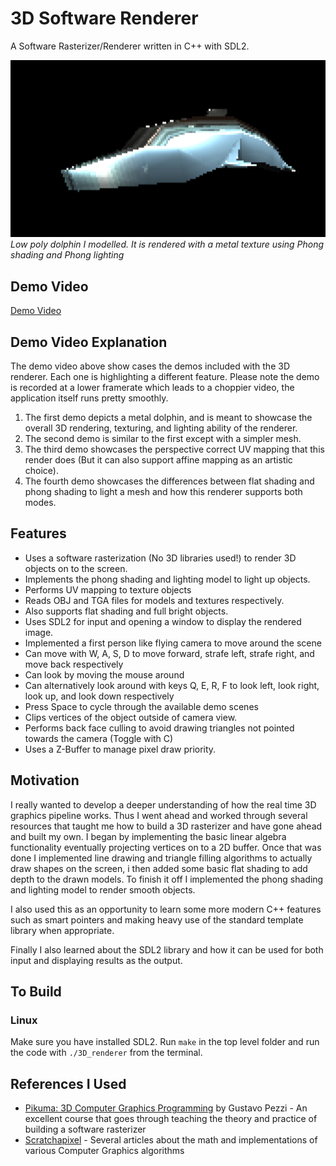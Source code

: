 # 3D Software Renderer
A Software Rasterizer/Renderer written in C++ with SDL2.

![Demo Image](./img/dolphin.png)
*Low poly dolphin I modelled. It is rendered with a metal texture using Phong shading and Phong lighting*

## Demo Video
[Demo Video](https://github.com/ZaidRauf/3D-software-renderer/assets/41550770/10decaf7-7a25-4eb5-8dea-82c707e5ca0f)

## Demo Video Explanation
The demo video above show cases the demos included with the 3D renderer. Each one is highlighting a different feature. Please note the demo is recorded at a lower framerate which leads to a choppier video, the application itself runs pretty smoothly.

1. The first demo depicts a metal dolphin, and is meant to showcase the overall 3D rendering, texturing, and lighting ability of the renderer.
2. The second demo is similar to the first except with a simpler mesh.
3. The third demo showcases the perspective correct UV mapping that this render does (But it can also support affine mapping as an artistic choice).
4. The fourth demo showcases the differences between flat shading and phong shading to light a mesh and how this renderer supports both modes.

## Features
- Uses a software rasterization (No 3D libraries used!) to render 3D objects on to the screen.
- Implements the phong shading and lighting model to light up objects.
- Performs UV mapping to texture objects
- Reads OBJ and TGA files for models and textures respectively.
- Also supports flat shading and full bright objects.
- Uses SDL2 for input and opening a window to display the rendered image.
- Implemented a first person like flying camera to move around the scene
- Can move with W, A, S, D to move forward, strafe left, strafe right, and move back respectively
- Can look by moving the mouse around
- Can alternatively look around with keys Q, E, R, F to look left, look right, look up, and look down respectively
- Press Space to cycle through the available demo scenes
- Clips vertices of the object outside of camera view.
- Performs back face culling to avoid drawing triangles not pointed towards the camera (Toggle with C)
- Uses a Z-Buffer to manage pixel draw priority.

## Motivation
I really wanted to develop a deeper understanding of how the real time 3D graphics pipeline works. Thus I went ahead and worked through several resources that taught me how to build a 3D rasterizer and have gone ahead and built my own. I began by implementing the basic linear algebra functionality eventually projecting vertices on to a 2D buffer. Once that was done I implemented line drawing and triangle filling algorithms to actually draw shapes on the screen, i then added some basic flat shading to add depth to the drawn models. To finish it off I implemented the phong shading and lighting model to render smooth objects.

I also used this as an opportunity to learn some more modern C++ features such as smart pointers and making heavy use of the standard template library when appropriate.

Finally I also learned about the SDL2 library and how it can be used for both input and displaying results as the output.

## To Build
### Linux
Make sure you have installed SDL2. Run `make` in the top level folder and run the code with `./3D_renderer` from the terminal. 

## References I Used
- [Pikuma: 3D Computer Graphics Programming](https://pikuma.com/courses/learn-3d-computer-graphics-programming) by Gustavo Pezzi - An excellent course that goes through teaching the theory and practice of building a software rasterizer
- [Scratchapixel](https://www.scratchapixel.com/index.html) - Several articles about the math and implementations of various Computer Graphics algorithms
